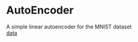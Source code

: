 # AutoEncoder
A simple linear autoencoder for the MNIST dataset  
[data](https://www.kaggle.com/oddrationale/mnist-in-csv)
